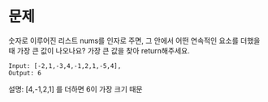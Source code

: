 # 문제

숫자로 이루어진 리스트 nums를 인자로 주면,
그 안에서 어떤 연속적인 요소를 더했을 때 가장 큰 값이 나오나요?
가장 큰 값을 찾아 return해주세요.

```
Input: [-2,1,-3,4,-1,2,1,-5,4],
Output: 6
```

설명: [4,-1,2,1] 를 더하면 6이 가장 크기 때문
